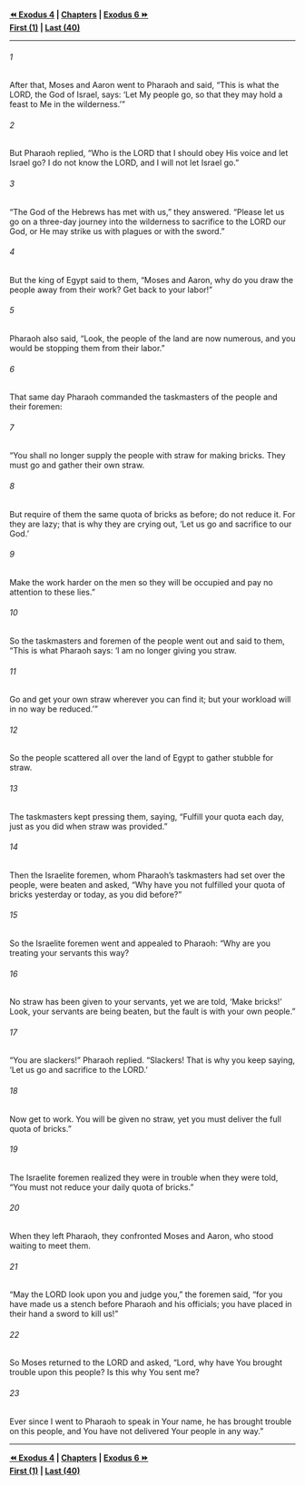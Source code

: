   
**[⏪ Exodus 4](./Exodus%204.md) | [Chapters](./_index.md) | [Exodus 6 ⏩](./Exodus%206.md)**  
**[First (1)](./Exodus%201.md) | [Last (40)](./Exodus%2040.md)**  
  
---  
  
###### 1  
After that, Moses and Aaron went to Pharaoh and said, “This is what the LORD, the God of Israel, says: ‘Let My people go, so that they may hold a feast to Me in the wilderness.’”  
  
###### 2  
But Pharaoh replied, “Who is the LORD that I should obey His voice and let Israel go? I do not know the LORD, and I will not let Israel go.”  
  
###### 3  
“The God of the Hebrews has met with us,” they answered. “Please let us go on a three-day journey into the wilderness to sacrifice to the LORD our God, or He may strike us with plagues or with the sword.”  
  
###### 4  
But the king of Egypt said to them, “Moses and Aaron, why do you draw the people away from their work? Get back to your labor!”  
  
###### 5  
Pharaoh also said, “Look, the people of the land are now numerous, and you would be stopping them from their labor.”  
  
###### 6  
That same day Pharaoh commanded the taskmasters of the people and their foremen:  
  
###### 7  
“You shall no longer supply the people with straw for making bricks. They must go and gather their own straw.  
  
###### 8  
But require of them the same quota of bricks as before; do not reduce it. For they are lazy; that is why they are crying out, ‘Let us go and sacrifice to our God.’  
  
###### 9  
Make the work harder on the men so they will be occupied and pay no attention to these lies.”  
  
###### 10  
So the taskmasters and foremen of the people went out and said to them, “This is what Pharaoh says: ‘I am no longer giving you straw.  
  
###### 11  
Go and get your own straw wherever you can find it; but your workload will in no way be reduced.’”  
  
###### 12  
So the people scattered all over the land of Egypt to gather stubble for straw.  
  
###### 13  
The taskmasters kept pressing them, saying, “Fulfill your quota each day, just as you did when straw was provided.”  
  
###### 14  
Then the Israelite foremen, whom Pharaoh’s taskmasters had set over the people, were beaten and asked, “Why have you not fulfilled your quota of bricks yesterday or today, as you did before?”  
  
###### 15  
So the Israelite foremen went and appealed to Pharaoh: “Why are you treating your servants this way?  
  
###### 16  
No straw has been given to your servants, yet we are told, ‘Make bricks!’ Look, your servants are being beaten, but the fault is with your own people.”  
  
###### 17  
“You are slackers!” Pharaoh replied. “Slackers! That is why you keep saying, ‘Let us go and sacrifice to the LORD.’  
  
###### 18  
Now get to work. You will be given no straw, yet you must deliver the full quota of bricks.”  
  
###### 19  
The Israelite foremen realized they were in trouble when they were told, “You must not reduce your daily quota of bricks.”  
  
###### 20  
When they left Pharaoh, they confronted Moses and Aaron, who stood waiting to meet them.  
  
###### 21  
“May the LORD look upon you and judge you,” the foremen said, “for you have made us a stench before Pharaoh and his officials; you have placed in their hand a sword to kill us!”  
  
###### 22  
So Moses returned to the LORD and asked, “Lord, why have You brought trouble upon this people? Is this why You sent me?  
  
###### 23  
Ever since I went to Pharaoh to speak in Your name, he has brought trouble on this people, and You have not delivered Your people in any way.”  
  
  
---  
  
**[⏪ Exodus 4](./Exodus%204.md) | [Chapters](./_index.md) | [Exodus 6 ⏩](./Exodus%206.md)**  
**[First (1)](./Exodus%201.md) | [Last (40)](./Exodus%2040.md)**  
  
